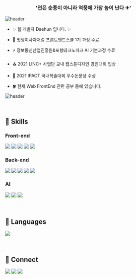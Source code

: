 ### <div align="center">'연은 순풍이 아니라 역풍에 가장 높이 난다 ✈'</div>  

![header](https://capsule-render.vercel.app/api?type=rect&color=gradient&height=1)

- ✨ 웹 개발자 Daehun 입니다. ✨  
  
- 🌱 멋쟁이사자처럼 프론트엔드스쿨 1기 과정 수료  

- ⚡ 정보통신산업진흥원&포항테크노파크 AI 기본과정 수료
  
- ⛪ 2021 LINC+ 사업단 교내 캡스톤디자인 경진대회 입상  
  
- 📝 2021 IPACT 국내학술대회 우수논문상 수상  
  
- 🍀 현재 Web FrontEnd 관련 공부 중에 있습니다.  

![header](https://capsule-render.vercel.app/api?type=rect&color=gradient&height=1)

<br/>  

## 🔸 Skills  

### Front-end
<div align="left">  
<img src="https://img.shields.io/badge/CSS3-1572B6?style=flat-square&logo=CSS3&logoColor=white"/> 
<img src="https://img.shields.io/badge/HTML5-E34F26?style=flat-square&logo=HTML5&logoColor=white"/>
<img src="https://img.shields.io/badge/JavaScript-F7DF1E?style=flat-square&logo=JavaScript&logoColor=white"/>
<img src="https://img.shields.io/badge/Sass-CC6699?style=flat-square&logo=Sass&logoColor=white"/>
<img src="https://img.shields.io/badge/React-61DAFB?style=flat-square&logo=React&logoColor=white" /> 
</div>

</td><td valign="top" width="33%">

### Back-end
<div align="left">  
<img src="https://img.shields.io/badge/Python-3776AB?style=flat-square&logo=Python&logoColor=white"/></a>  
<img src="https://img.shields.io/badge/JAVA-007396?style=flat-square&logo=JAVA&logoColor=white"/></a>   
<img src="https://img.shields.io/badge/MySQL-4479A1?style=flat-square&logo=MySQL&logoColor=white"/></a>  
<img src="https://img.shields.io/badge/MariaDB-003545?style=flat-square&logo=MariaDB&logoColor=white"/></a>  
<img src="https://img.shields.io/badge/Node.js-339933?style=flat-square&logo=Node.js&logoColor=white" />
</div>

</td><td valign="top" width="33%">

### AI
<div align="left">  
<img src="https://img.shields.io/badge/Arduino-00979D?style=flat-square&logo=Arduino&logoColor=white"/></a>  
<img src="https://img.shields.io/badge/Raspberry Pi-C51A4A?style=flat-square&logo=Raspberry Pi&logoColor=white"/></a>  
<img src="https://img.shields.io/badge/OpenCV-5C3EE8?style=flat-square&logo=OpenCV&logoColor=white" />
</div>

<br>
<br/>    

## 🔸 Languages
 <div align="left"><img src="https://github-readme-stats.vercel.app/api/top-langs/?username=BigHuni&layout=compact&title_color=ffc857&icon_color=8ac926&text_color=daf7dc&bg_color=151515" align="center" /></div>  

<br>  
<br/>  

## 🔸 Connect
<a href="https://velog.io/@big_huni"><img src="https://img.shields.io/badge/Tech%20Blog-11B48A?style=flat-square&logo=Vimeo&logoColor=white&link=https://velog.io/@big_huni"/></a>
<a href="https://www.instagram.com/big_huni/"><img src="https://img.shields.io/badge/Instagram-E4405F?style=flat-square&logo=Instagram&logoColor=white&link=https://www.instagram.com/big_huni/"/></a>
<a href="mailto:hdh8659@gmail.com"><img src="https://img.shields.io/badge/Gmail-d14836?style=flat-square&logo=Gmail&logoColor=white&link=hdh8659@gmail.com"/></a>
